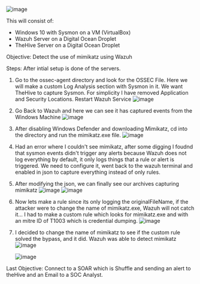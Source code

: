 ![image](https://github.com/user-attachments/assets/7229770a-2279-4a6f-9ab9-ab1caae29dbc)

This will consist of:
  - Windows 10 with Sysmon on a VM (VirtualBox)
  - Wazuh Server on a Digital Ocean Droplet
  - TheHive Server on a Digital Ocean Droplet

Objective: Detect the use of mimikatz using Wazuh

Steps: After intial setup is done of the servers. 
  1. Go to the ossec-agent directory and look for the OSSEC File. Here we will make a custom Log Analysis section with Sysmon in it. We want TheHive to capture Sysmon. For simplicity I have removed Application and Security Locations. Restart Wazuh Service
  ![image](https://github.com/user-attachments/assets/19b55af8-d2e7-4fdd-88e1-9ce741e0c77a)
  2. Go Back to Wazuh and here we can see it has captured events from the Windows Machine
  ![image](https://github.com/user-attachments/assets/d6f63935-34fc-4bad-83c2-644294995856)
  3. After disabling Windows Defender and downloading Mimikatz, cd into the directory and run the mimikatz.exe file.
  ![image](https://github.com/user-attachments/assets/c723a673-17d7-4fd8-9085-321b74c342d3)

  4. Had an error where I couldn't see mimikatz, after some digging I foudnd that sysmon events didn't trigger any alerts because Wazuh does not log everything by default, it only logs things that a rule or alert is triggered. We need to configure it, went back to the         wazuh terminal and enabled in json to capture everything instead of only rules.
     
  5. After modifying the json, we can finally see our archives capturing mimikatz
     ![image](https://github.com/user-attachments/assets/05a63364-7f31-42ea-9430-480d4ba320f7)
     ![image](https://github.com/user-attachments/assets/55270ce2-7c9b-45ee-89e6-f1ef17d083cc)

  6. Now lets make a rule since its only logging the originalFileName, if the attacker were to change the name of mimikatz.exe, Wazuh will not catch it...
     I had to make a custom rule which looks for mimikatz.exe and with an mitre ID of T1003 which is credential dumping.
     ![image](https://github.com/user-attachments/assets/654e0e23-1190-4e32-9ccb-fe1ff1b37a9f)
     

  7. I decided to change the name of mimikatz to see if the custom rule solved the bypass, and it did. Wazuh was able to detect mimikatz
     ![image](https://github.com/user-attachments/assets/c5598e32-76a7-43c4-87d6-de644af655e1)

     ![image](https://github.com/user-attachments/assets/474060c7-2de4-46d4-ba1a-71ee11aa95ce)

Last Objective: Connect to a SOAR which is Shuffle and sending an alert to theHive and an Email to a SOC Analyst.

